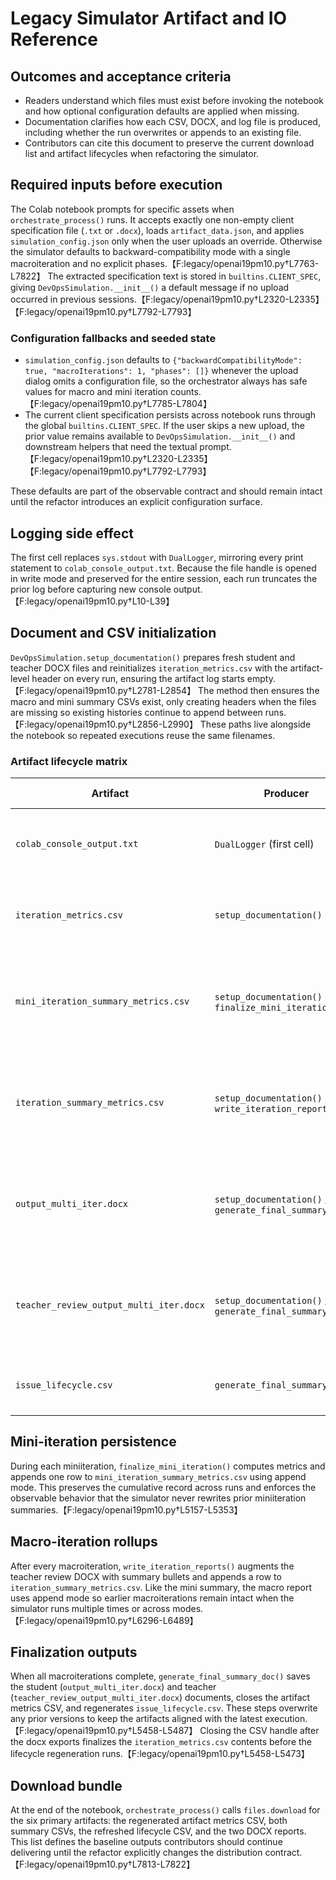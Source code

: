 # Legacy Simulator Artifact and IO Reference

## Outcomes and acceptance criteria

- Readers understand which files must exist before invoking the notebook and how optional configuration defaults are applied when missing.
- Documentation clarifies how each CSV, DOCX, and log file is produced, including whether the run overwrites or appends to an existing file.
- Contributors can cite this document to preserve the current download list and artifact lifecycles when refactoring the simulator.

## Required inputs before execution

The Colab notebook prompts for specific assets when `orchestrate_process()`
runs. It accepts exactly one non-empty client specification file (`.txt` or
`.docx`), loads `artifact_data.json`, and applies `simulation_config.json` only
when the user uploads an override. Otherwise the simulator defaults to
backward-compatibility mode with a single macroiteration and no explicit
phases.【F:legacy/openai19pm10.py†L7763-L7822】 The extracted specification text
is stored in `builtins.CLIENT_SPEC`, giving `DevOpsSimulation.__init__()` a
default message if no upload occurred in previous sessions.【F:legacy/openai19pm10.py†L2320-L2335】【F:legacy/openai19pm10.py†L7792-L7793】

### Configuration fallbacks and seeded state

- `simulation_config.json` defaults to `{"backwardCompatibilityMode": true,
  "macroIterations": 1, "phases": []}` whenever the upload dialog omits a
  configuration file, so the orchestrator always has safe values for macro and
  mini iteration counts.【F:legacy/openai19pm10.py†L7785-L7804】
- The current client specification persists across notebook runs through the
  global `builtins.CLIENT_SPEC`. If the user skips a new upload, the prior
  value remains available to `DevOpsSimulation.__init__()` and downstream
  helpers that need the textual prompt.【F:legacy/openai19pm10.py†L2320-L2335】【F:legacy/openai19pm10.py†L7792-L7793】

These defaults are part of the observable contract and should remain intact
until the refactor introduces an explicit configuration surface.

## Logging side effect

The first cell replaces `sys.stdout` with `DualLogger`, mirroring every print
statement to `colab_console_output.txt`. Because the file handle is opened in
write mode and preserved for the entire session, each run truncates the prior
log before capturing new console output.【F:legacy/openai19pm10.py†L10-L39】

## Document and CSV initialization

`DevOpsSimulation.setup_documentation()` prepares fresh student and teacher
DOCX files and reinitializes `iteration_metrics.csv` with the artifact-level
header on every run, ensuring the artifact log starts empty.【F:legacy/openai19pm10.py†L2781-L2854】
The method then ensures the macro and mini summary CSVs exist, only creating
headers when the files are missing so existing histories continue to append
between runs.【F:legacy/openai19pm10.py†L2856-L2990】 These paths live alongside
the notebook so repeated executions reuse the same filenames.

### Artifact lifecycle matrix

| Artifact | Producer | Lifecycle mode | Seeded defaults / notes |
| --- | --- | --- | --- |
| `colab_console_output.txt` | `DualLogger` (first cell) | Overwrite per run | File opened with mode `"w"`, so prior transcripts are truncated before capturing the new session.【F:legacy/openai19pm10.py†L10-L39】 |
| `iteration_metrics.csv` | `setup_documentation()` | Overwrite per run | File handle opened in write mode, clearing the artifact-level log each time the notebook starts.【F:legacy/openai19pm10.py†L2798-L2824】 |
| `mini_iteration_summary_metrics.csv` | `setup_documentation()` + `finalize_mini_iteration()` | Append | Headers created on first run; subsequent mini iterations append one row per call.【F:legacy/openai19pm10.py†L2964-L2990】【F:legacy/openai19pm10.py†L5332-L5353】 |
| `iteration_summary_metrics.csv` | `setup_documentation()` + `write_iteration_reports()` | Append | Header generated only when missing; each macro iteration appends a new row with aggregated metrics.【F:legacy/openai19pm10.py†L2856-L2937】【F:legacy/openai19pm10.py†L6363-L6478】 |
| `output_multi_iter.docx` | `setup_documentation()` / `generate_final_summary_doc()` | Overwrite per run | New `Document()` instances guarantee the exported DOCX captures only the current execution’s content.【F:legacy/openai19pm10.py†L2790-L2806】【F:legacy/openai19pm10.py†L5458-L5466】 |
| `teacher_review_output_multi_iter.docx` | `setup_documentation()` / `generate_final_summary_doc()` | Overwrite per run | Mirror of the student DOCX: new document every start, saved once finalization completes.【F:legacy/openai19pm10.py†L2790-L2806】【F:legacy/openai19pm10.py†L5458-L5466】 |
| `issue_lifecycle.csv` | `generate_final_summary_doc()` | Overwrite per run | Regenerated during finalization, replacing any earlier lifecycle export.【F:legacy/openai19pm10.py†L5468-L5487】 |

## Mini-iteration persistence

During each miniiteration, `finalize_mini_iteration()` computes metrics and appends one row to `mini_iteration_summary_metrics.csv` using append mode. This preserves the cumulative record across runs and enforces the observable behavior that the simulator never rewrites prior miniiteration summaries.【F:legacy/openai19pm10.py†L5157-L5353】

## Macro-iteration rollups

After every macroiteration, `write_iteration_reports()` augments the teacher review DOCX with summary bullets and appends a row to `iteration_summary_metrics.csv`. Like the mini summary, the macro report uses append mode so earlier macroiterations remain intact when the simulator runs multiple times or across modes.【F:legacy/openai19pm10.py†L6296-L6489】

## Finalization outputs

When all macroiterations complete, `generate_final_summary_doc()` saves the
student (`output_multi_iter.docx`) and teacher (`teacher_review_output_multi_iter.docx`)
documents, closes the artifact metrics CSV, and regenerates `issue_lifecycle.csv`.
These steps overwrite any prior versions to keep the artifacts aligned with the
latest execution.【F:legacy/openai19pm10.py†L5458-L5487】 Closing the CSV handle
after the docx exports finalizes the `iteration_metrics.csv` contents before
the lifecycle regeneration runs.【F:legacy/openai19pm10.py†L5458-L5473】

## Download bundle

At the end of the notebook, `orchestrate_process()` calls `files.download` for the six primary artifacts: the regenerated artifact metrics CSV, both summary CSVs, the refreshed lifecycle CSV, and the two DOCX reports. This list defines the baseline outputs contributors should continue delivering until the refactor explicitly changes the distribution contract.【F:legacy/openai19pm10.py†L7813-L7822】
